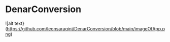 # DenarConversion

![alt text}(https://github.com/leonsaraqini/DenarConversion/blob/main/imageOfApp.png)